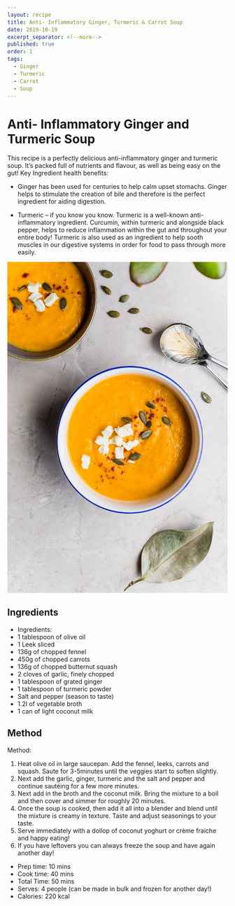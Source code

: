 ```yaml
---
layout: recipe
title: Anti- Inflammatory Ginger, Turmeric & Carrot Soup
date: 2019-10-19
excerpt_separator: <!--more-->
published: true
order: 1
tags:
  - Ginger
  - Turmeric 
  - Carrot
  - Soup
---
```


# Anti- Inflammatory Ginger and Turmeric Soup

This recipe is a perfectly delicious anti-inflammatory ginger and turmeric soup. It’s packed full of nutrients and flavour, as well as being easy on the gut!
Key Ingredient health benefits:
-	Ginger has been used for centuries to help calm upset stomachs. Ginger helps to stimulate the creation of bile and therefore is the perfect ingredient for aiding digestion.

-	Turmeric – if you know you know. Turmeric is a well-known anti-inflammatory ingredient. Curcumin, within turmeric and alongside black pepper, helps to reduce inflammation within the gut and throughout your entire body! Turmeric is also used as an ingredient to help sooth muscles in our digestive systems in order for food to pass through more easily.  

<!--more-->

[![Anti-Inflammatory Ginger and Turmeric Carrot Soup](/_uploads/carrotsoupnew.jpg)](/_uploads/carrotsoupnew.jpg)

## Ingredients

- Ingredients:
- 1 tablespoon of olive oil
- 1 Leek sliced
- 136g of chopped fennel
- 450g of chopped carrots
- 136g of chopped butternut squash
- 2 cloves of garlic, finely chopped
- 1 tablespoon of grated ginger
- 1 tablespoon of turmeric powder
- Salt and pepper (season to taste)
- 1.2l of vegetable broth
- 1 can of light coconut milk



## Method

Method:
1.	Heat olive oil in large saucepan. Add the fennel, leeks, carrots and squash. Saute for 3-5minutes until the veggies start to soften slightly.
2.	Next add the garlic, ginger, turmeric and the salt and pepper and continue sautéing for a few more minutes.
3.	Next add in the broth and the coconut milk. Bring the mixture to a boil and then cover and simmer for roughly 20 minutes.  
4.	Once the soup is cooked, then add it all into a blender and blend until the mixture is creamy in texture. Taste and adjust seasonings to your taste.
5.	Serve immediately with a dollop of coconut yoghurt or crème fraiche and happy eating!
6.	If you have leftovers you can always freeze the soup and have again another day!  

- Prep time: 10 mins
- Cook time: 40 mins
- Total Time: 50 mins
- Serves: 4 people (can be made in bulk and frozen for another day!)
- Calories: 220 kcal
